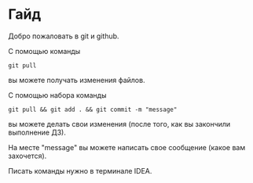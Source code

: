 # Гайд

Добро пожаловать в git и github. 

С помощью команды 

    git pull 
вы можете получать изменения файлов.

С помощью набора команды

    git pull && git add . && git commit -m "message"

вы можете делать свои изменения
(после того, как вы закончили выполнение ДЗ).

На месте "message" вы можете написать свое сообщение (какое вам захочется).

Писать команды нужно в терминале IDEA.